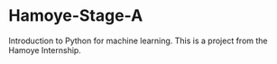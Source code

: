 # Hamoye-Stage-A
Introduction to Python for machine learning.
This is a project from the Hamoye Internship.
